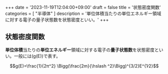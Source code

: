 +++
date = '2023-11-19T12:04:00+09:00'
draft = false
title = '状態密度関数'
categories = [ "半導体" ]
description = '単位体積当たりの単位エネルギー領域に対する電子の量子状態数を状態密度といい。'
+++

## 状態密度関数

**単位体積**当たりの**単位エネルギー**領域に対する電子の**量子状態数**を状態密度といい。一般には\(g(E)\)で表す。

$$g(E)=\frac{1}{2π^2} \Bigg(\frac{2m}{\hslash ^2}\Bigg)^{3/2}E^{1∕2}$$